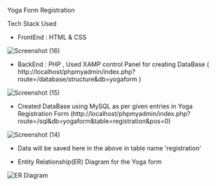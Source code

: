 Yoga Form Registration 

Tech Stack Used 
- FrontEnd : HTML & CSS

 ![Screenshot (16)](https://user-images.githubusercontent.com/78133870/207078415-84043085-36e2-4d92-a75a-bce6ee9649cd.png)

- BackEnd : PHP , Used XAMP control Panel for creating DataBase
( http://localhost/phpmyadmin/index.php?route=/database/structure&db=yogaform )

![Screenshot (15)](https://user-images.githubusercontent.com/78133870/207079351-a973892d-9eb6-4cf2-8b05-1c853be1a048.png)

- Created DataBase using MySQL as per given entries in Yoga Registration Form
(http://localhost/phpmyadmin/index.php?route=/sql&db=yogaform&table=registration&pos=0)

![Screenshot (14)](https://user-images.githubusercontent.com/78133870/207080077-5ab19727-2f35-41a0-a5c5-3411c4d792a0.png)

- Data will be saved here in the above in table name 'registration'



- Entity Relationship(ER) Diagram for the Yoga form

![ER Diagram](https://user-images.githubusercontent.com/78133870/207093159-1081278a-9734-4636-896a-c01c72b34e03.png)
